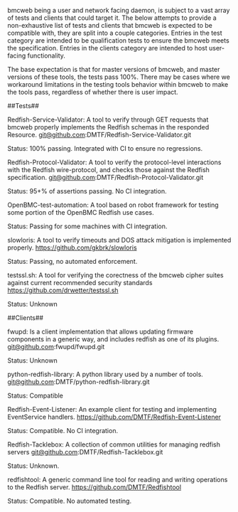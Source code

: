bmcweb being a user and network facing daemon, is subject to a vast array of
tests and clients that could target it.  The below attempts to provide a
non-exhaustive list of tests and clients that bmcweb is expected to be
compatible with, they are split into a couple categories.  Entries in the test
category are intended to be qualification tests to ensure the bmcweb meets the
specification.  Entries in the clients category are intended to host user-facing
functionality.

The base expectation is that for master versions of bmcweb, and master versions
of these tools, the tests pass 100%.  There may be cases where we workaround
limitations in the testing tools behavior within bmcweb to make the tools pass,
regardless of whether there is user impact.

##Tests##

Redfish-Service-Validator: A tool to verify through GET requests that bmcweb
properly implements the Redfish schemas in the responded Resource.
git@github.com:DMTF/Redfish-Service-Validator.git

Status: 100% passing.  Integrated with CI to ensure no regressions.

Redfish-Protocol-Validator: A tool to verify the protocol-level interactions
with the Redfish wire-protocol, and checks those against the Redfish
specification.
git@github.com:DMTF/Redfish-Protocol-Validator.git

Status: 95+% of assertions passing.  No CI integration.


OpenBMC-test-automation: A tool based on robot framework for testing some
portion of the OpenBMC Redfish use cases.

Status: Passing for some machines with CI integration.


slowloris: A tool to verify timeouts and DOS attack mitigation is implemented properly.
https://github.com/gkbrk/slowloris

Status: Passing, no automated enforcement.


testssl.sh: A tool for verifying the corectness of the bmcweb cipher suites
against current recommended security standards
https://github.com/drwetter/testssl.sh

Status: Unknown


##Clients##

fwupd: Is a client implementation that allows updating firmware components in a
generic way, and includes redfish as one of its plugins.
git@github.com:fwupd/fwupd.git

Status: Unknown


python-redfish-library: A python library used by a number of tools.
git@github.com:DMTF/python-redfish-library.git

Status: Compatible


Redfish-Event-Listener: An example client for testing and implementing
EventService handlers.
https://github.com/DMTF/Redfish-Event-Listener

Status: Compatible.  No CI integration.


Redfish-Tacklebox: A collection of common utilities for managing redfish servers
git@github.com:DMTF/Redfish-Tacklebox.git

Status: Unknown.


redfishtool: A generic command line tool for reading and writing operations to
the Redfish server.
https://github.com/DMTF/Redfishtool

Status: Compatible.  No automated testing.

